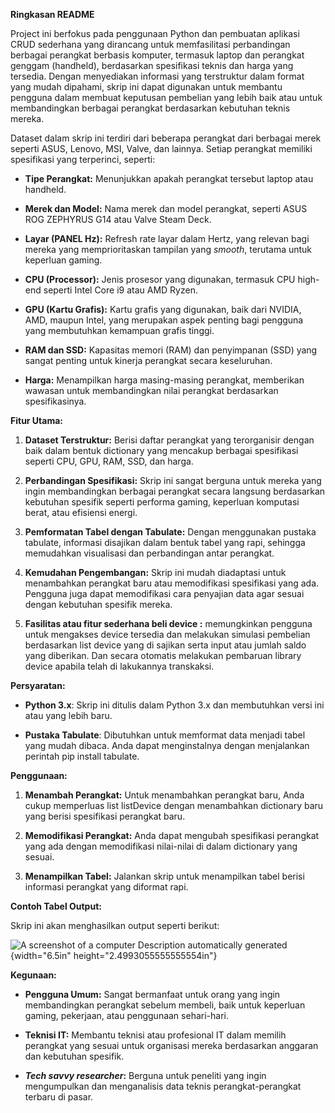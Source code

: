 **Ringkasan README**

Project ini berfokus pada penggunaan Python dan pembuatan aplikasi CRUD
sederhana yang dirancang untuk memfasilitasi perbandingan berbagai
perangkat berbasis komputer, termasuk laptop dan perangkat genggam
(handheld), berdasarkan spesifikasi teknis dan harga yang tersedia.
Dengan menyediakan informasi yang terstruktur dalam format yang mudah
dipahami, skrip ini dapat digunakan untuk membantu pengguna dalam
membuat keputusan pembelian yang lebih baik atau untuk membandingkan
berbagai perangkat berdasarkan kebutuhan teknis mereka.

Dataset dalam skrip ini terdiri dari beberapa perangkat dari berbagai
merek seperti ASUS, Lenovo, MSI, Valve, dan lainnya. Setiap perangkat
memiliki spesifikasi yang terperinci, seperti:

-   **Tipe Perangkat:** Menunjukkan apakah perangkat tersebut laptop
    atau handheld.

-   **Merek dan Model:** Nama merek dan model perangkat, seperti ASUS
    ROG ZEPHYRUS G14 atau Valve Steam Deck.

-   **Layar (PANEL Hz):** Refresh rate layar dalam Hertz, yang relevan
    bagi mereka yang memprioritaskan tampilan yang *smooth*, terutama
    untuk keperluan gaming.

-   **CPU (Processor):** Jenis prosesor yang digunakan, termasuk CPU
    high-end seperti Intel Core i9 atau AMD Ryzen.

-   **GPU (Kartu Grafis):** Kartu grafis yang digunakan, baik dari
    NVIDIA, AMD, maupun Intel, yang merupakan aspek penting bagi
    pengguna yang membutuhkan kemampuan grafis tinggi.

-   **RAM dan SSD:** Kapasitas memori (RAM) dan penyimpanan (SSD) yang
    sangat penting untuk kinerja perangkat secara keseluruhan.

-   **Harga:** Menampilkan harga masing-masing perangkat, memberikan
    wawasan untuk membandingkan nilai perangkat berdasarkan
    spesifikasinya.

**Fitur Utama:**

1.  **Dataset Terstruktur:** Berisi daftar perangkat yang terorganisir
    dengan baik dalam bentuk dictionary yang mencakup berbagai
    spesifikasi seperti CPU, GPU, RAM, SSD, dan harga.

2.  **Perbandingan Spesifikasi:** Skrip ini sangat berguna untuk mereka
    yang ingin membandingkan berbagai perangkat secara langsung
    berdasarkan kebutuhan spesifik seperti performa gaming, keperluan
    komputasi berat, atau efisiensi energi.

3.  **Pemformatan Tabel dengan Tabulate:** Dengan menggunakan pustaka
    tabulate, informasi disajikan dalam bentuk tabel yang rapi, sehingga
    memudahkan visualisasi dan perbandingan antar perangkat.

4.  **Kemudahan Pengembangan:** Skrip ini mudah diadaptasi untuk
    menambahkan perangkat baru atau memodifikasi spesifikasi yang ada.
    Pengguna juga dapat memodifikasi cara penyajian data agar sesuai
    dengan kebutuhan spesifik mereka.

5.  **Fasilitas atau fitur sederhana beli device :** memungkinkan
    pengguna untuk mengakses device tersedia dan melakukan simulasi
    pembelian berdasarkan list device yang di sajikan serta input atau
    jumlah saldo yang diberikan. Dan secara otomatis melakukan pembaruan
    library device apabila telah di lakukannya transkaksi.

**Persyaratan:**

-   **Python 3.x**: Skrip ini ditulis dalam Python 3.x dan membutuhkan
    versi ini atau yang lebih baru.

-   **Pustaka Tabulate**: Dibutuhkan untuk memformat data menjadi tabel
    yang mudah dibaca. Anda dapat menginstalnya dengan menjalankan
    perintah pip install tabulate.

**Penggunaan:**

1.  **Menambah Perangkat:** Untuk menambahkan perangkat baru, Anda cukup
    memperluas list listDevice dengan menambahkan dictionary baru yang
    berisi spesifikasi perangkat baru.

2.  **Memodifikasi Perangkat:** Anda dapat mengubah spesifikasi
    perangkat yang ada dengan memodifikasi nilai-nilai di dalam
    dictionary yang sesuai.

3.  **Menampilkan Tabel:** Jalankan skrip untuk menampilkan tabel berisi
    informasi perangkat yang diformat rapi.

**Contoh Tabel Output:**

Skrip ini akan menghasilkan output seperti berikut:

![A screenshot of a computer Description automatically
generated](./image1.png){width="6.5in"
height="2.4993055555555554in"}

**Kegunaan:**

-   **Pengguna Umum:** Sangat bermanfaat untuk orang yang ingin
    membandingkan perangkat sebelum membeli, baik untuk keperluan
    gaming, pekerjaan, atau penggunaan sehari-hari.

-   **Teknisi IT:** Membantu teknisi atau profesional IT dalam memilih
    perangkat yang sesuai untuk organisasi mereka berdasarkan anggaran
    dan kebutuhan spesifik.

-   ***Tech savvy researcher*:** Berguna untuk peneliti yang ingin
    mengumpulkan dan menganalisis data teknis perangkat-perangkat
    terbaru di pasar.
